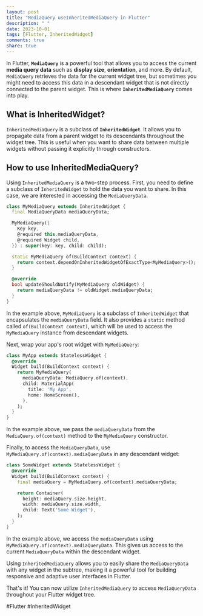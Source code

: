 ```yaml
---
layout: post
title: "MediaQuery useInheritedMediaQuery in Flutter"
description: " "
date: 2023-10-01
tags: [Flutter, InheritedWidget]
comments: true
share: true
---
```


In Flutter, **`MediaQuery`** is a powerful tool that allows you to access the current **media query data** such as **display size**, **orientation**, and more. By default, `MediaQuery` retrieves the data for the current widget tree, but sometimes you might need to access this data in a descendant widget that is not directly connected to the parent widget. This is where **`InheritedMediaQuery`** comes into play.

## What is InheritedWidget?

`InheritedMediaQuery` is a subclass of **`InheritedWidget`**. It allows you to propagate data from a parent widget to its descendants throughout the widget tree. This is useful when you want to share data between multiple widgets without passing it explicitly through constructors.

## How to use InheritedMediaQuery?

Using `InheritedMediaQuery` is a two-step process. First, you need to define a subclass of `InheritedWidget` to hold the data you want to share. In this case, we are interested in accessing the `MediaQueryData`.

```dart
class MyMediaQuery extends InheritedWidget {
  final MediaQueryData mediaQueryData;

  MyMediaQuery({
    Key key,
    @required this.mediaQueryData,
    @required Widget child,
  }) : super(key: key, child: child);

  static MyMediaQuery of(BuildContext context) {
    return context.dependOnInheritedWidgetOfExactType<MyMediaQuery>();
  }

  @override
  bool updateShouldNotify(MyMediaQuery oldWidget) {
    return mediaQueryData != oldWidget.mediaQueryData;
  }
}
```

In the example above, `MyMediaQuery` is a subclass of `InheritedWidget` that encapsulates the `mediaQueryData` field. It also provides a `static` method called `of(BuildContext context)`, which will be used to access the `MyMediaQuery` instance from descendant widgets.

Next, wrap your app's root widget with `MyMediaQuery`:

```dart
class MyApp extends StatelessWidget {
  @override
  Widget build(BuildContext context) {
    return MyMediaQuery(
      mediaQueryData: MediaQuery.of(context),
      child: MaterialApp(
        title: 'My App',
        home: HomeScreen(),
      ),
    );
  }
}
```

In the example above, we pass the `mediaQueryData` from the `MediaQuery.of(context)` method to the `MyMediaQuery` constructor.

Finally, to access the `MediaQueryData`, use `MyMediaQuery.of(context).mediaQueryData` in any descendant widget:

```dart
class SomeWidget extends StatelessWidget {
  @override
  Widget build(BuildContext context) {
    final mediaQuery = MyMediaQuery.of(context).mediaQueryData;

    return Container(
      height: mediaQuery.size.height,
      width: mediaQuery.size.width,
      child: Text('Some Widget'),
    );
  }
}
```

In the example above, we access the `mediaQueryData` using `MyMediaQuery.of(context).mediaQueryData`. This gives us access to the current `MediaQueryData` within the descendant widget.

Using `InheritedMediaQuery` allows you to easily share the `MediaQueryData` with any widget in the subtree, making it a powerful tool for building responsive and adaptive user interfaces in Flutter.

That's it! You can now utilize `InheritedMediaQuery` to access `MediaQueryData` throughout your Flutter widget tree.

#Flutter #InheritedWidget